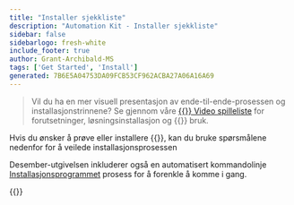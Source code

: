 ```yaml
---
title: "Installer sjekkliste"
description: "Automation Kit - Installer sjekkliste"
sidebar: false
sidebarlogo: fresh-white
include_footer: true
author: Grant-Archibald-MS
tags: ['Get Started', 'Install']
generated: 7B6E5A04753DA09FCB53CF962ACBA27A06A16A69
---
```


> Vil du ha en mer visuell presentasjon av ende-til-ende-prosessen og installasjonstrinnene? Se gjennom våre <a href='https://www.youtube.com/playlist?list=PLi9EhCY4z99VlRg4j7D1Or6XfXbUcEWZy' target='_blank'>{{<product-name>}} Video spilleliste</a> for forutsetninger, løsningsinstallasjon og {{<product-name>}} bruk.

Hvis du ønsker å prøve eller installere {{<product-name>}}, kan du bruke spørsmålene nedenfor for å veilede installasjonsprosessen

Desember-utgivelsen inkluderer også en automatisert kommandolinje [Installasjonsprogrammet](/nb/get-started/setup) prosess for å forenkle å komme i gang.

{{<questions name="/content/nb/get-started/install-checklist.json" completed="Takk for at du fullførte sjekklisten for installasjon" showNavigationButtons=true locale="nb">}}
